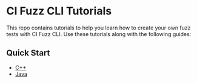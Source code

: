# CI Fuzz CLI Tutorials

This repo contains tutorials to help you learn how to create your own fuzz tests with CI Fuzz CLI. Use these tutorials along with the following guides:

## Quick Start

* [C++](https://docs.code-intelligence.com/get-started/find-your-first-bug/cpp) 
* [Java](https://docs.code-intelligence.com/get-started/find-your-first-bug/java)
